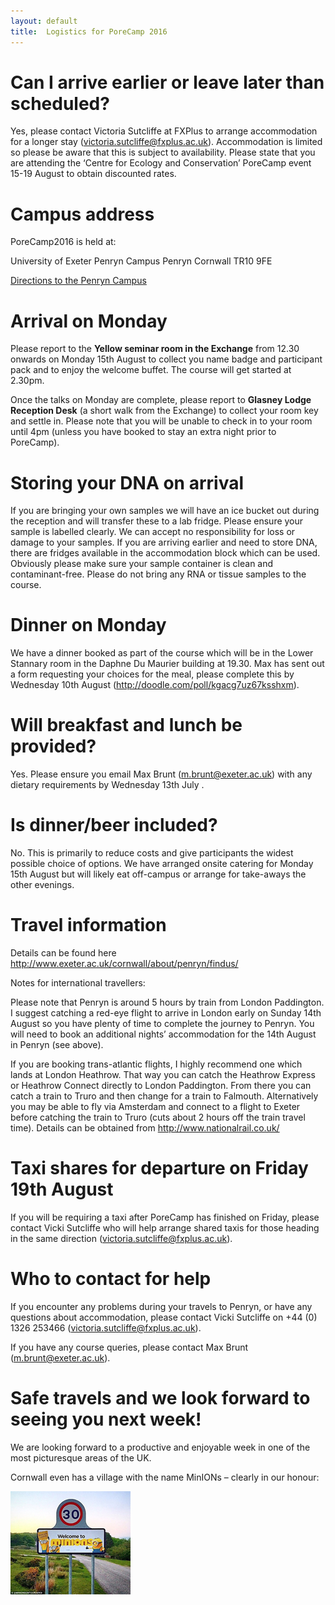 ```yaml
---
layout: default
title:  Logistics for PoreCamp 2016
---
```


# Can I arrive earlier or leave later than scheduled?

Yes, please contact Victoria Sutcliffe at FXPlus to arrange accommodation for a longer stay (victoria.sutcliffe@fxplus.ac.uk). Accommodation is limited so please be aware that this is subject to availability. Please state that you are attending the ‘Centre for Ecology and Conservation’ PoreCamp event 15-19 August to obtain discounted rates.

# Campus address

PoreCamp2016 is held at:

University of Exeter
Penryn Campus
Penryn
Cornwall TR10 9FE

[Directions to the Penryn Campus](http://www.exeter.ac.uk/visit/directions/cornwall/)

# Arrival on Monday

Please report to the **Yellow seminar room in the Exchange** from 12.30 onwards on Monday 15th August to collect you name badge and participant pack and to enjoy the welcome buffet. The course will get started at 2.30pm.

Once the talks on Monday are complete, please report to **Glasney Lodge Reception Desk** (a short walk from the Exchange) to collect your room key and settle in. Please note that you will be unable to check in to your room until 4pm (unless you have booked to stay an extra night prior to PoreCamp).

# Storing your DNA on arrival

If you are bringing your own samples we will have an ice bucket out during the reception and will transfer these to a lab fridge. Please ensure your sample is labelled clearly. We can accept no responsibility for loss or damage to your samples. If you are arriving earlier and need to store DNA, there are fridges available in the accommodation block which can be used. Obviously please make sure your sample container is clean and contaminant-free. Please do not bring any RNA or tissue samples to the course.

# Dinner on Monday

We have a dinner booked as part of the course which will be in the Lower Stannary room in the Daphne Du Maurier building at 19.30. Max has sent out a form requesting your choices for the meal, please complete this by Wednesday 10th August (http://doodle.com/poll/kgacg7uz67ksshxm).

# Will breakfast and lunch be provided?

Yes. Please ensure you email Max Brunt (m.brunt@exeter.ac.uk) with any dietary requirements by Wednesday 13th July .

# Is dinner/beer included?

No. This is primarily to reduce costs and give participants the widest possible choice of options. We have arranged onsite catering for Monday 15th August but will likely eat off-campus or arrange for take-aways the other evenings.

# Travel information

Details can be found here http://www.exeter.ac.uk/cornwall/about/penryn/findus/

Notes for international travellers:

Please note that Penryn is around 5 hours by train from London Paddington. I suggest catching a red-eye flight to arrive in London early on Sunday 14th August so you have plenty of time to complete the journey to Penryn. You will need to book an additional nights’ accommodation for the 14th August in Penryn (see above).

If you are booking trans-atlantic flights, I highly recommend one which lands at London Heathrow. That way you can catch the Heathrow Express or Heathrow Connect directly to London Paddington. From there you can catch a train to Truro and then change for a train to Falmouth. Alternatively you may be able to fly via Amsterdam and connect to a flight to Exeter before catching the train to Truro (cuts about 2 hours off the train travel time). Details can be obtained from http://www.nationalrail.co.uk/

# Taxi shares for departure on Friday 19th August

If you will be requiring a taxi after PoreCamp has finished on Friday, please contact Vicki Sutcliffe who will help arrange shared taxis for those heading in the same direction (victoria.sutcliffe@fxplus.ac.uk).   

# Who to contact for help

If you encounter any problems during your travels to Penryn, or have any questions about accommodation, please contact Vicki Sutcliffe on +44 (0) 1326 253466 (victoria.sutcliffe@fxplus.ac.uk).

If you have any course queries, please contact Max Brunt (m.brunt@exeter.ac.uk).

# Safe travels and we look forward to seeing you next week!

We are looking forward to a productive and enjoyable week in one of the most picturesque areas of the UK.

Cornwall even has a village with the name MinIONs – clearly in our honour:

![alt text](image/minionsign.png)
